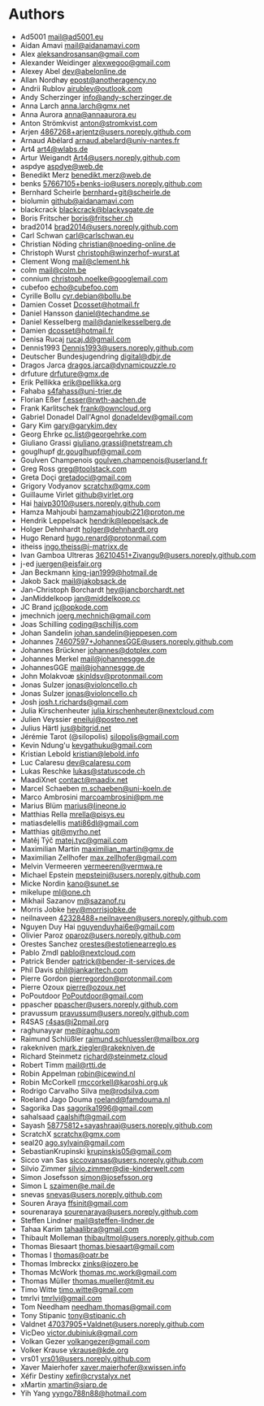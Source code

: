 <!--
  - SPDX-FileCopyrightText: 2024 Nextcloud GmbH and Nextcloud contributors
  - SPDX-License-Identifier: AGPL-3.0-or-later
-->
# Authors

- Ad5001 <mail@ad5001.eu>
- Aidan Amavi <mail@aidanamavi.com>
- Alex <aleksandrosansan@gmail.com>
- Alexander Weidinger <alexwegoo@gmail.com>
- Alexey Abel <dev@abelonline.de>
- Allan Nordhøy <epost@anotheragency.no>
- Andrii Rublov <airublev@outlook.com>
- Andy Scherzinger <info@andy-scherzinger.de>
- Anna Larch <anna.larch@gmx.net>
- Anna Aurora <anna@annaaurora.eu>
- Anton Strömkvist <anton@stromkvist.com>
- Arjen <4867268+arjentz@users.noreply.github.com>
- Arnaud Abélard <arnaud.abelard@univ-nantes.fr>
- Art4 <art4@wlabs.de>
- Artur Weigandt <Art4@users.noreply.github.com>
- aspdye <aspdye@web.de>
- Benedikt Merz <benedikt.merz@web.de>
- benks <57667105+benks-io@users.noreply.github.com>
- Bernhard Scheirle <bernhard+git@scheirle.de>
- biolumin <github@aidanamavi.com>
- blackcrack <blackcrack@blackysgate.de>
- Boris Fritscher <boris@fritscher.ch>
- brad2014 <brad2014@users.noreply.github.com>
- Carl Schwan <carl@carlschwan.eu>
- Christian Nöding <christian@noeding-online.de>
- Christoph Wurst <christoph@winzerhof-wurst.at>
- Clement Wong <mail@clement.hk>
- colm <mail@colm.be>
- connium <christoph.noelke@googlemail.com>
- cubefoo <echo@cubefoo.com>
- Cyrille Bollu <cyr.debian@bollu.be>
- Damien Cosset <Dcosset@hotmail.fr>
- Daniel Hansson <daniel@techandme.se>
- Daniel Kesselberg <mail@danielkesselberg.de>
- Damien <dcosset@hotmail.fr>
- Denisa Rucaj <rucaj.d@gmail.com>
- Dennis1993 <Dennis1993@users.noreply.github.com>
- Deutscher Bundesjugendring <digital@dbjr.de>
- Dragos Jarca <dragos.jarca@dynamicpuzzle.ro>
- drfuture <drfuture@gmx.de>
- Erik Pellikka <erik@pellikka.org>
- Fahaba <s4fahass@uni-trier.de>
- Florian Eßer <f.esser@rwth-aachen.de>
- Frank Karlitschek <frank@owncloud.org>
- Gabriel Donadel Dall'Agnol <donadeldev@gmail.com>
- Gary Kim <gary@garykim.dev>
- Georg Ehrke <oc.list@georgehrke.com>
- Giuliano Grassi <giuliano.grassi@netstream.ch>
- gouglhupf <dr.gouglhupf@gmail.com>
- Goulven Champenois <goulven.champenois@userland.fr>
- Greg Ross <greg@toolstack.com>
- Greta Doçi <gretadoci@gmail.com>
- Grigory Vodyanov <scratchx@gmx.com>
- Guillaume Virlet <github@virlet.org>
- Hai <haivp3010@users.noreply.github.com>
- Hamza Mahjoubi <hamzamahjoubi221@proton.me>
- Hendrik Leppelsack <hendrik@leppelsack.de>
- Holger Dehnhardt <holger@dehnhardt.org>
- Hugo Renard <hugo.renard@protonmail.com>
- itheiss <ingo.theiss@i-matrixx.de>
- Ivan Gamboa Ultreras <36210451+Zivangu9@users.noreply.github.com>
- j-ed <juergen@eisfair.org>
- Jan Beckmann <king-jan1999@hotmail.de>
- Jakob Sack <mail@jakobsack.de>
- Jan-Christoph Borchardt <hey@jancborchardt.net>
- JanMiddelkoop <jan@middelkoop.cc>
- JC Brand <jc@opkode.com>
- jmechnich <joerg.mechnich@gmail.com>
- Joas Schilling <coding@schilljs.com>
- Johan Sandelin <johan.sandelin@jeppesen.com>
- Johannes <74607597+JohannesGGE@users.noreply.github.com>
- Johannes Brückner <johannes@dotplex.com>
- Johannes Merkel <mail@johannesgge.de>
- JohannesGGE <mail@johannesgge.de>
- John Molakvoæ <skjnldsv@protonmail.com>
- Jonas Sulzer <jonas@violoncello.ch>
- Jonas Sulzer <jonas@violoncello.ch>
- Josh <josh.t.richards@gmail.com>
- Julia Kirschenheuter <julia.kirschenheuter@nextcloud.com>
- Julien Veyssier <eneiluj@posteo.net>
- Julius Härtl <jus@bitgrid.net>
- Jérémie Tarot (@silopolis) <silopolis@gmail.com>
- Kevin Ndung'u <kevgathuku@gmail.com>
- Kristian Lebold <kristian@lebold.info>
- Luc Calaresu <dev@calaresu.com>
- Lukas Reschke <lukas@statuscode.ch>
- MaadiXnet <contact@maadix.net>
- Marcel Schaeben <m.schaeben@uni-koeln.de>
- Marco Ambrosini <marcoambrosini@pm.me>
- Marius Blüm <marius@lineone.io>
- Matthias Rella <mrella@pisys.eu>
- matiasdelellis <mati86dl@gmail.com>
- Matthias <git@myrho.net>
- Matěj Týč <matej.tyc@gmail.com>
- Maximilian Martin <maximilian_martin@gmx.de>
- Maximilian Zellhofer <max.zellhofer@gmail.com>
- Melvin Vermeeren <vermeeren@vermwa.re>
- Michael Epstein <mepsteinj@users.noreply.github.com>
- Micke Nordin <kano@sunet.se>
- mikelupe <ml@one.ch>
- Mikhail Sazanov <m@sazanof.ru>
- Morris Jobke <hey@morrisjobke.de>
- neilnaveen <42328488+neilnaveen@users.noreply.github.com>
- Nguyen Duy Hai <nguyenduyhai6e@gmail.com>
- Olivier Paroz <oparoz@users.noreply.github.com>
- Orestes Sanchez <orestes@estotienearreglo.es>
- Pablo Zmdl <pablo@nextcloud.com>
- Patrick Bender <patrick@bender-it-services.de>
- Phil Davis <phil@jankaritech.com>
- Pierre Gordon <pierregordon@protonmail.com>
- Pierre Ozoux <pierre@ozoux.net>
- PoPoutdoor <PoPoutdoor@gmail.com>
- ppascher <ppascher@users.noreply.github.com>
- pravussum <pravussum@users.noreply.github.com>
- R4SAS <r4sas@i2pmail.org>
- raghunayyar <me@iraghu.com>
- Raimund Schlüßler <raimund.schluessler@mailbox.org>
- rakekniven <mark.ziegler@rakekniven.de>
- Richard Steinmetz <richard@steinmetz.cloud>
- Robert Timm <mail@rtti.de>
- Robin Appelman <robin@icewind.nl>
- Robin McCorkell <rmccorkell@karoshi.org.uk>
- Rodrigo Carvalho Silva <me@rodsilva.com>
- Roeland Jago Douma <roeland@famdouma.nl>
- Sagorika Das <sagorika1996@gmail.com>
- sahalsaad <caalshift@gmail.com>
- Sayash <58775812+sayashraaj@users.noreply.github.com>
- ScratchX <scratchx@gmx.com>
- seal20 <ago.sylvain@gmail.com>
- SebastianKrupinski <krupinskis05@gmail.com>
- Sicco van Sas <siccovansas@users.noreply.github.com>
- Silvio Zimmer <silvio.zimmer@die-kinderwelt.com>
- Simon Josefsson <simon@josefsson.org>
- Simon L <szaimen@e.mail.de>
- snevas <snevas@users.noreply.github.com>
- Souren Araya <ffsinit@gmail.com>
- sourenaraya <sourenaraya@users.noreply.github.com>
- Steffen Lindner <mail@steffen-lindner.de>
- Tahaa Karim <tahaalibra@gmail.com>
- Thibault Molleman <thibaultmol@users.noreply.github.com>
- Thomas Biesaart <thomas.biesaart@gmail.com>
- Thomas I <thomas@oatr.be>
- Thomas Imbreckx <zinks@iozero.be>
- Thomas McWork <thomas.mc.work@gmail.com>
- Thomas Müller <thomas.mueller@tmit.eu>
- Timo Witte <timo.witte@gmail.com>
- tmrlvi <tmrlvi@gmail.com>
- Tom Needham <needham.thomas@gmail.com>
- Tony Stipanic <tony@stipanic.ch>
- Valdnet <47037905+Valdnet@users.noreply.github.com>
- VicDeo <victor.dubiniuk@gmail.com>
- Volkan Gezer <volkangezer@gmail.com>
- Volker Krause <vkrause@kde.org>
- vrs01 <vrs01@users.noreply.github.com>
- Xaver Maierhofer <xaver.maierhofer@xwissen.info>
- Xéfir Destiny <xefir@crystalyx.net>
- xMartin <xmartin@siarp.de>
- Yih Yang <yyngo788n88@hotmail.com>
